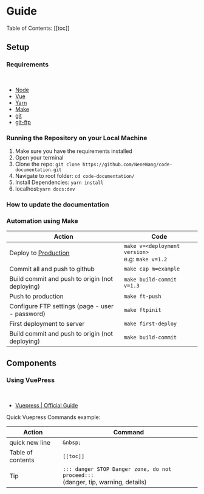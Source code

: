# Guide

<uni-badge  />

Table of Contents:
[[toc]]

<!-- 
TODO ### Custom Components -->

## Setup

### Requirements
&nbsp;
- [Node](https://nodejs.org/en/download/ )
- [Vue](https://vuejs.org/v2/guide/installation.html)
- [Yarn](https://classic.yarnpkg.com/en/docs/install/#windows-stable)
- [Make](http://gnuwin32.sourceforge.net/packages/make.htm)
- [git](https://git-scm.com/downloads)
- [git-ftp](https://blog.jongallant.com/2017/01/install-git-ftp-windows/)



### Running the Repository on your Local Machine

 1. Make sure you have the requirements installed 
 2. Open your terminal
 3. Clone the repo: ```git clone https://github.com/NeneWang/code-documentation.git```
 4. Navigate to root folder: ```cd code-documentation/ ```
 5. Install Dependencies: ```yarn install```
 6. localhost:```yarn docs:dev``` 


### How to update the documentation




### Automation using Make
| Action                                               | Code                                              |
| ---------------------------------------------------- | ------------------------------------------------- |
| Deploy to [Production](https://docs.wangnelson.xyz/) | ```make v=<deployment version> ``` <br> e.g: ```make v=1.2``` |
| Commit all and push to github                        | ```make cap m=example```                          |
| Build commit and push to origin (not deploying)      | ```make build-commit v=1.3```                     |
| Push to production                                   | ```make ft-push ```                               |
| Configure FTP settings (page - user - password)      | ```make ftpinit ```                               |
| First deployment to server                           | ```make first-deploy ```                          |
| Build commit and push to origin (not deploying)      | ```make build-commit ```                          |

## Components
### Using VuePress
<br>

- [Vuepress | Official Guide](https://vuepress.vuejs.org/guide/)

Quick Vuepress Commands example:

| Action            | Command       |
| ----------------- | ------------- |
| quick new line    | ```&nbsp;```  |
| Table of contents | ```[[toc]]``` |
| Tip  | ```::: danger STOP Danger zone, do not proceed:::``` <br> (danger, tip, warning, details) |


<!-- Action, Command
quick new line, ```&nbsp;```
Table of contents, ```[[toc]]``` -->





<!-- CSV -->
<!-- action, code
Deploy to Production @https://docs.wangnelson.xyz/, ```make v=<deployment version> e.g: make v=1.2``` 
Commit all and push to github , ```cap m="example"``` 
Build commit and push to origin (not deploying), ```make build-commit v=1.3```
Push to production, ```make ft-push ```
Configure FTP settings (page - user - password), ```make ftpinit ```
First deployment to server, ```make first-deploy ```
Build commit and push to origin (not deploying), ```make build-commit ``` -->

